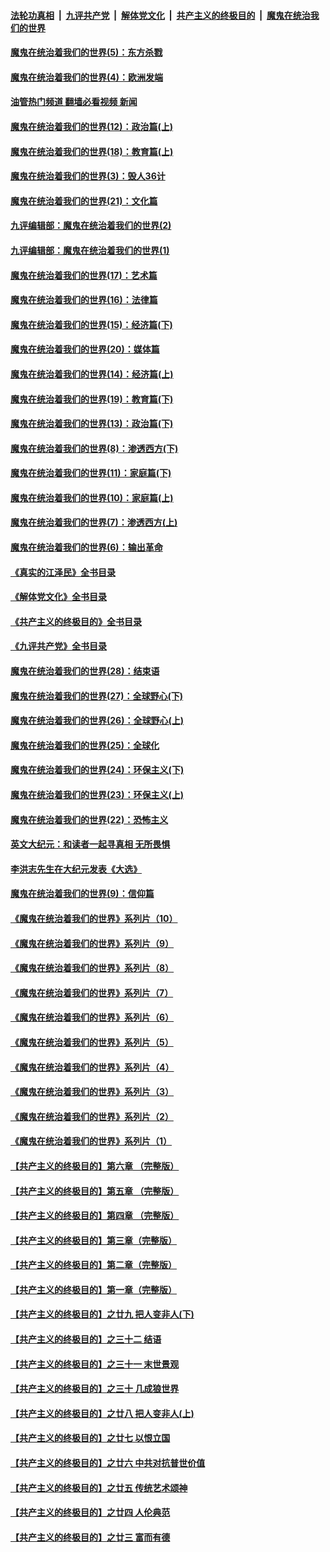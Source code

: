 ####  [法轮功真相](../../../../basic/blob/master/README.md?t=10030931) &nbsp;|&nbsp; [九评共产党](../../../../9ping.md/blob/master/README.md?t=10030931) &nbsp;|&nbsp; [解体党文化](../../../../jtdwh.md/blob/master/README.md?t=10030931)  &nbsp;|&nbsp; [共产主义的终极目的](../../../../gczydzjmd.md/blob/master/README.md?t=10030931) &nbsp;|&nbsp; [魔鬼在统治我们的世界](../../../../mgztzwmdsj.md/blob/master/README.md?t=10030931) 

#### [魔鬼在统治着我们的世界(5)：东方杀戮](../pages/nsc422/n10417707.md?t=10030931) 

#### [魔鬼在统治着我们的世界(4)：欧洲发端](../pages/nsc422/n10414890.md?t=10030931) 

#### [油管热门频道 翻墙必看视频 新闻](http://209.250.226.216:81/youtube.html?10030931)

#### [魔鬼在统治着我们的世界(12)：政治篇(上)](../pages/nsc422/n10444576.md?t=10030931) 

#### [魔鬼在统治着我们的世界(18)：教育篇(上)](../pages/nsc422/n10526970.md?t=10030931) 

#### [魔鬼在统治着我们的世界(3)：毁人36计](../pages/nsc422/n10411583.md?t=10030931) 

#### [魔鬼在统治着我们的世界(21)：文化篇](../pages/nsc422/n10597706.md?t=10030931) 

#### [九评编辑部：魔鬼在统治着我们的世界(2)](../pages/nsc422/n10410036.md?t=10030931) 

#### [九评编辑部：魔鬼在统治着我们的世界(1)](../pages/nsc422/n10406825.md?t=10030931) 

#### [魔鬼在统治着我们的世界(17)：艺术篇](../pages/nsc422/n10499093.md?t=10030931) 

#### [魔鬼在统治着我们的世界(16)：法律篇](../pages/nsc422/n10485969.md?t=10030931) 

#### [魔鬼在统治着我们的世界(15)：经济篇(下)](../pages/nsc422/n10469975.md?t=10030931) 

#### [魔鬼在统治着我们的世界(20)：媒体篇](../pages/nsc422/n10586579.md?t=10030931) 

#### [魔鬼在统治着我们的世界(14)：经济篇(上)](../pages/nsc422/n10457370.md?t=10030931) 

#### [魔鬼在统治着我们的世界(19)：教育篇(下)](../pages/nsc422/n10564808.md?t=10030931) 

#### [魔鬼在统治着我们的世界(13)：政治篇(下)](../pages/nsc422/n10448270.md?t=10030931) 

#### [魔鬼在统治着我们的世界(8)：渗透西方(下)](../pages/nsc422/n10429603.md?t=10030931) 

#### [魔鬼在统治着我们的世界(11)：家庭篇(下)](../pages/nsc422/n10440961.md?t=10030931) 

#### [魔鬼在统治着我们的世界(10)：家庭篇(上)](../pages/nsc422/n10435448.md?t=10030931) 

#### [魔鬼在统治着我们的世界(7)：渗透西方(上)](../pages/nsc422/n10426013.md?t=10030931) 

#### [魔鬼在统治着我们的世界(6)：输出革命](../pages/nsc422/n10421536.md?t=10030931) 

#### [《真实的江泽民》全书目录](../pages/nsc422/n13721399.md?t=10030931) 

#### [《解体党文化》全书目录](../pages/nsc422/n13721157.md?t=10030931) 

#### [《共产主义的终极目的》全书目录](../pages/nsc422/n13721048.md?t=10030931) 

#### [《九评共产党》全书目录](../pages/nsc422/n13708085.md?t=10030931) 

#### [魔鬼在统治着我们的世界(28)：结束语](../pages/nsc422/n10936246.md?t=10030931) 

#### [魔鬼在统治着我们的世界(27)：全球野心(下)](../pages/nsc422/n10928319.md?t=10030931) 

#### [魔鬼在统治着我们的世界(26)：全球野心(上)](../pages/nsc422/n10900318.md?t=10030931) 

#### [魔鬼在统治着我们的世界(25)：全球化](../pages/nsc422/n10788205.md?t=10030931) 

#### [魔鬼在统治着我们的世界(24)：环保主义(下)](../pages/nsc422/n10695307.md?t=10030931) 

#### [魔鬼在统治着我们的世界(23)：环保主义(上)](../pages/nsc422/n10688613.md?t=10030931) 

#### [魔鬼在统治着我们的世界(22)：恐怖主义](../pages/nsc422/n10614727.md?t=10030931) 

#### [英文大纪元：和读者一起寻真相 无所畏惧](../pages/nsc422/n12542027.md?t=10030931) 

#### [李洪志先生在大纪元发表《大选》](../pages/nsc422/n12534746.md?t=10030931) 

#### [魔鬼在统治着我们的世界(9)：信仰篇](../pages/nsc422/n10432159.md?t=10030931) 

#### [《魔鬼在统治着我们的世界》系列片（10）](../pages/nsc422/n12292670.md?t=10030931) 

#### [《魔鬼在统治着我们的世界》系列片（9）](../pages/nsc422/n12290859.md?t=10030931) 

#### [《魔鬼在统治着我们的世界》系列片（8）](../pages/nsc422/n12287445.md?t=10030931) 

#### [《魔鬼在统治着我们的世界》系列片（7）](../pages/nsc422/n12283425.md?t=10030931) 

#### [《魔鬼在统治着我们的世界》系列片（6）](../pages/nsc422/n12282314.md?t=10030931) 

#### [《魔鬼在统治着我们的世界》系列片（5）](../pages/nsc422/n12281419.md?t=10030931) 

#### [《魔鬼在统治着我们的世界》系列片（4）](../pages/nsc422/n12274024.md?t=10030931) 

#### [《魔鬼在统治着我们的世界》系列片（3）](../pages/nsc422/n12271322.md?t=10030931) 

#### [《魔鬼在统治着我们的世界》系列片（2）](../pages/nsc422/n12269049.md?t=10030931) 

#### [《魔鬼在统治着我们的世界》系列片（1）](../pages/nsc422/n12267575.md?t=10030931) 

#### [【共产主义的终极目的】第六章 （完整版）](../pages/nsc422/n11428913.md?t=10030931) 

#### [【共产主义的终极目的】第五章 （完整版）](../pages/nsc422/n11428912.md?t=10030931) 

#### [【共产主义的终极目的】第四章 （完整版）](../pages/nsc422/n11428907.md?t=10030931) 

#### [【共产主义的终极目的】第三章（完整版）](../pages/nsc422/n11428848.md?t=10030931) 

#### [【共产主义的终极目的】第二章（完整版）](../pages/nsc422/n11428831.md?t=10030931) 

#### [【共产主义的终极目的】第一章（完整版）](../pages/nsc422/n11417651.md?t=10030931) 

#### [【共产主义的终极目的】之廿九 把人变非人(下)](../pages/nsc422/n11344140.md?t=10030931) 

#### [【共产主义的终极目的】之三十二 结语](../pages/nsc422/n11360535.md?t=10030931) 

#### [【共产主义的终极目的】之三十一 末世景观](../pages/nsc422/n11351129.md?t=10030931) 

#### [【共产主义的终极目的】之三十 几成狼世界](../pages/nsc422/n11348280.md?t=10030931) 

#### [【共产主义的终极目的】之廿八 把人变非人(上)](../pages/nsc422/n11340492.md?t=10030931) 

#### [【共产主义的终极目的】之廿七 以恨立国](../pages/nsc422/n11336944.md?t=10030931) 

#### [【共产主义的终极目的】之廿六 中共对抗普世价值](../pages/nsc422/n11324785.md?t=10030931) 

#### [【共产主义的终极目的】之廿五 传统艺术颂神](../pages/nsc422/n11296396.md?t=10030931) 

#### [【共产主义的终极目的】之廿四 人伦典范](../pages/nsc422/n11296397.md?t=10030931) 

#### [【共产主义的终极目的】之廿三 富而有德](../pages/nsc422/n11283598.md?t=10030931) 

<img src='http://gfw-breaker.win/goodnews/indexes/nsc422.md' width='0px' height='0px'/>
